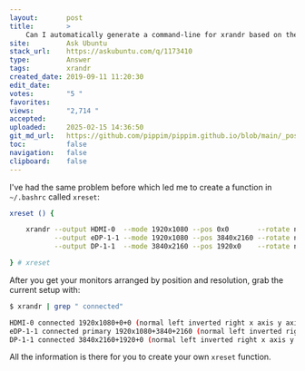 ```yaml
---
layout:       post
title:        >
    Can I automatically generate a command-line for xrandr based on the current set-up?
site:         Ask Ubuntu
stack_url:    https://askubuntu.com/q/1173410
type:         Answer
tags:         xrandr
created_date: 2019-09-11 11:20:30
edit_date:    
votes:        "5 "
favorites:    
views:        "2,714 "
accepted:     
uploaded:     2025-02-15 14:36:50
git_md_url:   https://github.com/pippim/pippim.github.io/blob/main/_posts/2019/2019-09-11-Can-I-automatically-generate-a-command-line-for-xrandr-based-on-the-current-set-up_.md
toc:          false
navigation:   false
clipboard:    false
---
```




I've had the same problem before which led me to create a function in `~/.bashrc` called `xreset`:

``` bash
xreset () {

    xrandr --output HDMI-0  --mode 1920x1080 --pos 0x0       --rotate normal \
           --output eDP-1-1 --mode 1920x1080 --pos 3840x2160 --rotate normal \
           --output DP-1-1  --mode 3840x2160 --pos 1920x0    --rotate normal

} # xreset
```

After you get your monitors arranged by position and resolution, grab the current setup with:

``` bash
$ xrandr | grep " connected"

HDMI-0 connected 1920x1080+0+0 (normal left inverted right x axis y axis) 1107mm x 623mm
eDP-1-1 connected primary 1920x1080+3840+2160 (normal left inverted right x axis y axis) 382mm x 215mm
DP-1-1 connected 3840x2160+1920+0 (normal left inverted right x axis y axis) 1600mm x 900mm
```

All the information is there for you to create your own `xreset` function.

